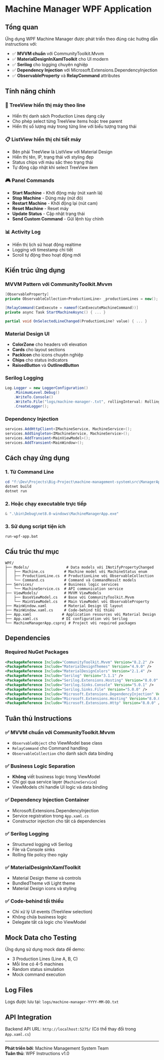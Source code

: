 # Machine Manager WPF Application

## Tổng quan
Ứng dụng WPF Machine Manager được phát triển theo đúng các hướng dẫn instructions với:

- ✅ **MVVM chuẩn** với CommunityToolkit.Mvvm
- ✅ **MaterialDesignInXamlToolkit** cho UI modern 
- ✅ **Serilog** cho logging chuyên nghiệp
- ✅ **Dependency Injection** với Microsoft.Extensions.DependencyInjection
- ✅ **ObservableProperty** và **RelayCommand** attributes

## Tính năng chính

### 🌳 TreeView hiển thị máy theo line
- Hiển thị danh sách Production Lines dạng cây
- Cho phép select từng TreeView items hoặc tree parent
- Hiển thị số lượng máy trong từng line với biểu tượng trạng thái

### 📋 ListView hiển thị chi tiết máy
- Bên phải TreeView là ListView với Material Design
- Hiển thị tên, IP, trạng thái với styling đẹp
- Status chips với màu sắc theo trạng thái
- Tự động cập nhật khi select TreeView item

### 🎮 Panel Commands
- **Start Machine** - Khởi động máy (nút xanh lá)
- **Stop Machine** - Dừng máy (nút đỏ) 
- **Restart Machine** - Khởi động lại (nút cam)
- **Reset Machine** - Reset máy
- **Update Status** - Cập nhật trạng thái
- **Send Custom Command** - Gửi lệnh tùy chỉnh

### 📊 Activity Log
- Hiển thị lịch sử hoạt động realtime
- Logging với timestamp chi tiết
- Scroll tự động theo hoạt động mới

## Kiến trúc ứng dụng

### MVVM Pattern với CommunityToolkit.Mvvm
```csharp
[ObservableProperty]
private ObservableCollection<ProductionLine> _productionLines = new();

[RelayCommand(CanExecute = nameof(CanExecuteMachineCommand))]
private async Task StartMachineAsync() { ... }

partial void OnSelectedLineChanged(ProductionLine? value) { ... }
```

### Material Design UI
- **ColorZone** cho headers với elevation
- **Cards** cho layout sections
- **PackIcon** cho icons chuyên nghiệp
- **Chips** cho status indicators
- **RaisedButton** và **OutlinedButton**

### Serilog Logging
```csharp
Log.Logger = new LoggerConfiguration()
    .MinimumLevel.Debug()
    .WriteTo.Console()
    .WriteTo.File("logs/machine-manager-.txt", rollingInterval: RollingInterval.Day)
    .CreateLogger();
```

### Dependency Injection
```csharp
services.AddHttpClient<IMachineService, MachineService>();
services.AddSingleton<IMachineService, MachineService>();
services.AddTransient<MainViewModel>();
services.AddTransient<MainWindow>();
```

## Cách chạy ứng dụng

### 1. Từ Command Line
```powershell
cd "f:\Dev\Projects\Big-Project\machine-management-system\src\ManagerApp\WPF"
dotnet build
dotnet run
```

### 2. Hoặc chạy executable trực tiếp
```powershell
& ".\bin\Debug\net8.0-windows\MachineManagerApp.exe"
```

### 3. Sử dụng script tiện ích
```bash
run-wpf-app.bat
```

## Cấu trúc thư mục

```
WPF/
├── Models/                 # Data models với INotifyPropertyChanged
│   ├── Machine.cs         # Machine model với MachineStatus enum
│   ├── ProductionLine.cs  # ProductionLine với ObservableCollection
│   └── Command.cs         # Command và CommandResult models
├── Services/              # Business logic services
│   └── MachineService.cs  # API communication service
├── ViewModels/            # MVVM ViewModels
│   ├── BaseViewModel.cs   # Base với CommunityToolkit.Mvvm
│   └── MainViewModel.cs   # Main ViewModel với ObservableProperty
├── MainWindow.xaml        # Material Design UI layout
├── MainWindow.xaml.cs     # Code-behind tối thiểu
├── App.xaml              # Application resources với Material Design
├── App.xaml.cs           # DI configuration với Serilog
└── MachineManagerApp.csproj # Project với required packages
```

## Dependencies

### Required NuGet Packages
```xml
<PackageReference Include="CommunityToolkit.Mvvm" Version="8.2.2" />
<PackageReference Include="MaterialDesignThemes" Version="4.9.0" />
<PackageReference Include="MaterialDesignColors" Version="2.1.4" />
<PackageReference Include="Serilog" Version="3.1.1" />
<PackageReference Include="Serilog.Extensions.Hosting" Version="8.0.0" />
<PackageReference Include="Serilog.Sinks.Console" Version="5.0.1" />
<PackageReference Include="Serilog.Sinks.File" Version="5.0.0" />
<PackageReference Include="Microsoft.Extensions.DependencyInjection" Version="8.0.0" />
<PackageReference Include="Microsoft.Extensions.Hosting" Version="8.0.0" />
<PackageReference Include="Microsoft.Extensions.Http" Version="8.0.0" />
```

## Tuân thủ Instructions

### ✅ MVVM chuẩn với CommunityToolkit.Mvvm
- `ObservableObject` cho ViewModel base class
- `RelayCommand` cho Command handling  
- `ObservableCollection` cho danh sách data binding

### ✅ Business Logic Separation
- **Không** viết business logic trong ViewModel
- Chỉ gọi qua service layer (`MachineService`)
- ViewModels chỉ handle UI logic và data binding

### ✅ Dependency Injection Container
- Microsoft.Extensions.DependencyInjection
- Service registration trong `App.xaml.cs`
- Constructor injection cho tất cả dependencies

### ✅ Serilog Logging
- Structured logging với Serilog
- File và Console sinks
- Rolling file policy theo ngày

### ✅ MaterialDesignInXamlToolkit
- Material Design theme và controls
- BundledTheme với Light theme
- Material Design icons và styling

### ✅ Code-behind tối thiểu
- Chỉ xử lý UI events (TreeView selection)
- Không chứa business logic
- Delegate tất cả logic cho ViewModel

## Mock Data cho Testing

Ứng dụng sử dụng mock data để demo:
- 3 Production Lines (Line A, B, C)
- Mỗi line có 4-5 machines
- Random status simulation
- Mock command execution

## Log Files

Logs được lưu tại: `logs/machine-manager-YYYY-MM-DD.txt`

## API Integration

Backend API URL: `http://localhost:5275/`
(Có thể thay đổi trong `App.xaml.cs`)

---

**Phát triển bởi**: Machine Management System Team  
**Tuân thủ**: WPF Instructions v1.0